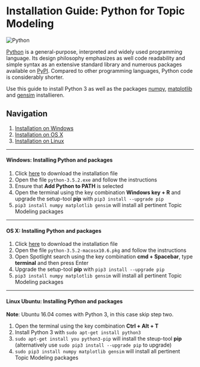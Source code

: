 # Installation Guide: Python for Topic Modeling

![Python](https://upload.wikimedia.org/wikipedia/commons/f/f8/Python_logo_and_wordmark.svg)

[Python](https://www.python.org) is a general-purpose, interpreted and widely used programming language. Its design philosophy emphasizes as well code readability and simple syntax as an extensive standard library and numerous packages available on [PyPI](https://pypi.python.org/pypi). Compared to other programming languages, Python code is considerably shorter.


Use this guide to install Python 3 as well as the packages [numpy](http://www.numpy.org), [matplotlib](http://matplotlib.org) and [gensim](https://radimrehurek.com/gensim/) installieren.

## Navigation
1. [Installation on Windows](#windows-python-und-pakete-installieren)
2. [Installation on OS X](#os-x-python-und-pakete-installieren)
3. [Installation on Linux](#linux-ubuntu-python-und-pakete-installieren)

***

#### Windows: Installing Python and packages
1. Click [here](https://www.python.org/ftp/python/3.5.2/python-3.5.2-amd64.exe) to download the installation file
2. Open the file `python-3.5.2.exe` and follow the instructions
3. Ensure that **Add Python to PATH** is selected
4. Open the terminal using the key combination **Windows key + R** and upgrade the setup-tool **pip** with `pip3 install --upgrade pip`
5. `pip3 install numpy matplotlib gensim` will install all pertinent Topic Modeling packages
***

#### OS X: Installing Python and packages
1. Click [here](https://www.python.org/ftp/python/3.5.2/python-3.5.2-macosx10.6.pkg) to download the installation file
2. Open the file `python-3.5.2-macosx10.6.pkg` and follow the instructions
3. Open Spotlight search using the key combination **cmd + Spacebar**, type **terminal** and then press Enter
4. Upgrade the setup-tool **pip** with `pip3 install --upgrade pip`
5. `pip3 install numpy matplotlib gensim` will install all pertinent Topic Modeling packages

***

#### Linux Ubuntu: Installing Python and packages
**Note**: Ubuntu 16.04 comes with Python 3, in this case skip step two.

1. Open the terminal using the key combination **Ctrl + Alt + T**
2. Install Python 3 with `sudo apt-get install python3`
3. `sudo apt-get install you python3-pip` will install the steup-tool **pip** (alternatively use `sudo pip3 install --upgrade pip` to upgrade)
4. `sudo pip3 install numpy matplotlib gensim` will install all pertinent Topic Modeling packages
